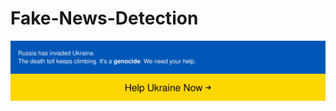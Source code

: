 # Fake-News-Detection

[![Stand With Ukraine](https://raw.githubusercontent.com/vshymanskyy/StandWithUkraine/main/banner2-direct.svg)](https://stand-with-ukraine.pp.ua)
